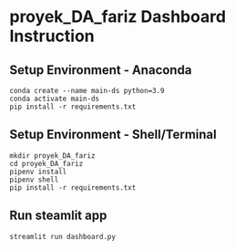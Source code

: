 # proyek_DA_fariz Dashboard Instruction

## Setup Environment - Anaconda
```
conda create --name main-ds python=3.9
conda activate main-ds
pip install -r requirements.txt
```

## Setup Environment - Shell/Terminal
```
mkdir proyek_DA_fariz
cd proyek_DA_fariz
pipenv install
pipenv shell
pip install -r requirements.txt
```

## Run steamlit app
```
streamlit run dashboard.py
```